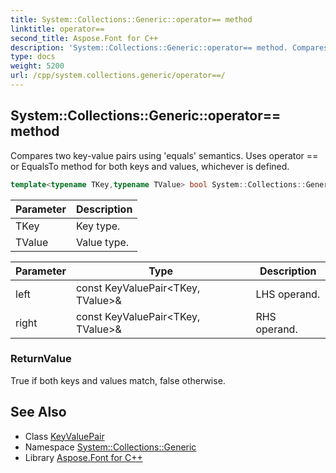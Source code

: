 ```yaml
---
title: System::Collections::Generic::operator== method
linktitle: operator==
second_title: Aspose.Font for C++
description: 'System::Collections::Generic::operator== method. Compares two key-value pairs using ''equals'' semantics. Uses operator == or EqualsTo method for both keys and values, whichever is defined in C++.'
type: docs
weight: 5200
url: /cpp/system.collections.generic/operator==/
---
```

## System::Collections::Generic::operator== method


Compares two key-value pairs using 'equals' semantics. Uses operator == or EqualsTo method for both keys and values, whichever is defined.

```cpp
template<typename TKey,typename TValue> bool System::Collections::Generic::operator==(const KeyValuePair<TKey, TValue> &left, const KeyValuePair<TKey, TValue> &right)
```


| Parameter | Description |
| --- | --- |
| TKey | Key type. |
| TValue | Value type. |

| Parameter | Type | Description |
| --- | --- | --- |
| left | const KeyValuePair\<TKey, TValue\>\& | LHS operand. |
| right | const KeyValuePair\<TKey, TValue\>\& | RHS operand. |

### ReturnValue

True if both keys and values match, false otherwise.

## See Also

* Class [KeyValuePair](../keyvaluepair/)
* Namespace [System::Collections::Generic](../)
* Library [Aspose.Font for C++](../../)
